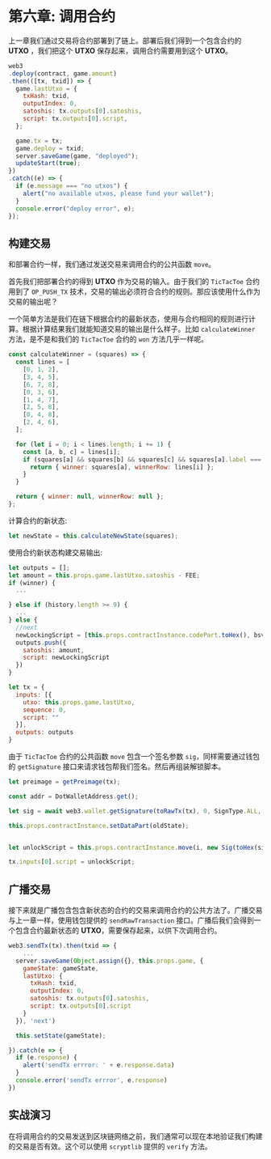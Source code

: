# 第六章: 调用合约

上一章我们通过交易将合约部署到了链上。部署后我们得到一个包含合约的 **UTXO** ，我们把这个 **UTXO** 保存起来，调用合约需要用到这个 **UTXO**。

```javascript
web3
.deploy(contract, game.amount)
.then(([tx, txid]) => {
  game.lastUtxo = {
    txHash: txid,
    outputIndex: 0,
    satoshis: tx.outputs[0].satoshis,
    script: tx.outputs[0].script,
  };

  game.tx = tx;
  game.deploy = txid;
  server.saveGame(game, "deployed");
  updateStart(true);
})
.catch((e) => {
  if (e.message === "no utxos") {
    alert("no available utxos, please fund your wallet");
  }
  console.error("deploy error", e);
});
```

## 构建交易

和部署合约一样，我们通过发送交易来调用合约的公共函数 `move`。

首先我们把部署合约的得到 **UTXO** 作为交易的输入。由于我们的 `TicTacToe` 合约用到了 `OP_PUSH_TX` 技术，交易的输出必须符合合约的规则。那应该使用什么作为交易的输出呢？

一个简单方法是我们在链下根据合约的最新状态，使用与合约相同的规则进行计算。根据计算结果我们就能知道交易的输出是什么样子。比如 `calculateWinner` 方法，是不是和我们的 `TicTacToe` 合约的 `won` 方法几乎一样呢。

```javascript
const calculateWinner = (squares) => {
  const lines = [
    [0, 1, 2],
    [3, 4, 5],
    [6, 7, 8],
    [0, 3, 6],
    [1, 4, 7],
    [2, 5, 8],
    [0, 4, 8],
    [2, 4, 6],
  ];

  for (let i = 0; i < lines.length; i += 1) {
    const [a, b, c] = lines[i];
    if (squares[a] && squares[b] && squares[c] && squares[a].label === squares[b].label && squares[a].label === squares[c].label) {
      return { winner: squares[a], winnerRow: lines[i] };
    }
  }

  return { winner: null, winnerRow: null };
};

```

计算合约的新状态:

```javascript
let newState = this.calculateNewState(squares);
```

使用合约新状态构建交易输出:

```javascript
let outputs = [];
let amount = this.props.game.lastUtxo.satoshis - FEE;
if (winner) {
  ...

} else if (history.length >= 9) {
  ...
} else {
  //next
  newLockingScript = [this.props.contractInstance.codePart.toHex(), bsv.Script.fromASM(newState).toHex()].join('');
  outputs.push({
    satoshis: amount,
    script: newLockingScript
  })
}

let tx = {
  inputs: [{
    utxo: this.props.game.lastUtxo,
    sequence: 0,
    script: ""
  }],
  outputs: outputs
}

```

由于 `TicTacToe` 合约的公共函数 `move` 包含一个签名参数 `sig`，同样需要通过钱包的 `getSignature` 接口来请求钱包帮我们签名。然后再组装解锁脚本。

```javascript
let preimage = getPreimage(tx);

const addr = DotWalletAddress.get();

let sig = await web3.wallet.getSignature(toRawTx(tx), 0, SignType.ALL, addr);

this.props.contractInstance.setDataPart(oldState);


let unlockScript = this.props.contractInstance.move(i, new Sig(toHex(sig)), amount, preimage).toHex();

tx.inputs[0].script = unlockScript;

```
 
## 广播交易

接下来就是广播包含包含新状态的合约的交易来调用合约的公共方法了。广播交易与上一章一样，使用钱包提供的 `sendRawTransaction` 接口。广播后我们会得到一个包含合约最新状态的 **UTXO**，需要保存起来，以供下次调用合约。


```javascript
web3.sendTx(tx).then(txid => {
    ...
  server.saveGame(Object.assign({}, this.props.game, {
    gameState: gameState,
    lastUtxo: {
      txHash: txid,
      outputIndex: 0,
      satoshis: tx.outputs[0].satoshis,
      script: tx.outputs[0].script
    }
  }), 'next')

  this.setState(gameState);

}).catch(e => {
  if (e.response) {
    alert('sendTx errror: ' + e.response.data)
  }
  console.error('sendTx errror', e.response)
})
```


## 实战演习

在将调用合约的交易发送到区块链网络之前，我们通常可以现在本地验证我们构建的交易是否有效。这个可以使用 `scryptlib` 提供的 `verify` 方法。

